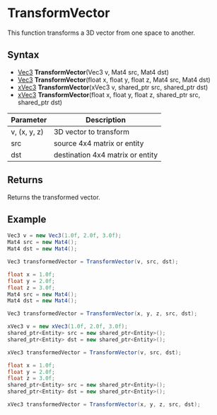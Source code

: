 # TransformVector

This function transforms a 3D vector from one space to another.

## Syntax

- [Vec3](Vec3.md) **TransformVector**(Vec3 v, Mat4 src, Mat4 dst)
- [Vec3](Vec3.md) **TransformVector**(float x, float y, float z, Mat4 src, Mat4 dst)
- [xVec3](xVec3.md) **TransformVector**(xVec3 v, shared_ptr<Entity> src, shared_ptr<Entity> dst)
- [xVec3](xVec3.md) **TransformVector**(float x, float y, float z, shared_ptr<Entity> src, shared_ptr<Entity> dst)

Parameter | Description
---|---
v, (x, y, z) | 3D vector to transform
src | source 4x4 matrix or entity
dst | destination 4x4 matrix or entity

## Returns

Returns the transformed vector.

## Example

```csharp
Vec3 v = new Vec3(1.0f, 2.0f, 3.0f);
Mat4 src = new Mat4();
Mat4 dst = new Mat4();

Vec3 transformedVector = TransformVector(v, src, dst);
```

```csharp
float x = 1.0f;
float y = 2.0f;
float z = 3.0f;
Mat4 src = new Mat4();
Mat4 dst = new Mat4();

Vec3 transformedVector = TransformVector(x, y, z, src, dst);
```

```csharp
xVec3 v = new xVec3(1.0f, 2.0f, 3.0f);
shared_ptr<Entity> src = new shared_ptr<Entity>();
shared_ptr<Entity> dst = new shared_ptr<Entity>();

xVec3 transformedVector = TransformVector(v, src, dst);
```

```csharp
float x = 1.0f;
float y = 2.0f;
float z = 3.0f;
shared_ptr<Entity> src = new shared_ptr<Entity>();
shared_ptr<Entity> dst = new shared_ptr<Entity>();

xVec3 transformedVector = TransformVector(x, y, z, src, dst);
```